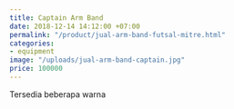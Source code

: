 ```yaml
---
title: Captain Arm Band
date: 2018-12-14 14:12:00 +07:00
permalink: "/product/jual-arm-band-futsal-mitre.html"
categories:
- equipment
image: "/uploads/jual-arm-band-captain.jpg"
price: 100000
---
```


Tersedia beberapa warna